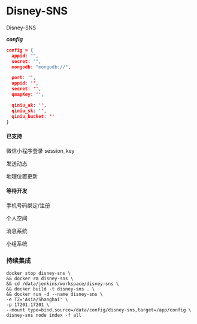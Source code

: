 # Disney-SNS

Disney-SNS

**_config_**

```json
config = {
  appid: "",
  secret: "",
  mongodb: "mongodb://",

  port: '',
  appid: '',
  secret: '',
  qmapKey: '',

  qiniu_ak: '',
  qiniu_sk: '',
  qiniu_bucket: ''
}
```

#### 已支持
微信小程序登录 session_key

发送动态

地理位置更新

#### 等待开发
手机号码绑定/注册

个人空间

消息系统

小组系统




### 持续集成

```
docker stop disney-sns \
&& docker rm disney-sns \
&& cd /data/jenkins/workspace/disney-sns \
&& docker build -t disney-sns . \
&& docker run -d --name disney-sns \
-e TZ='Asia/Shanghai' \
-p 17201:17201 \
--mount type=bind,source=/data/config/disney-sns,target=/app/config \
disney-sns node index -f all
```
